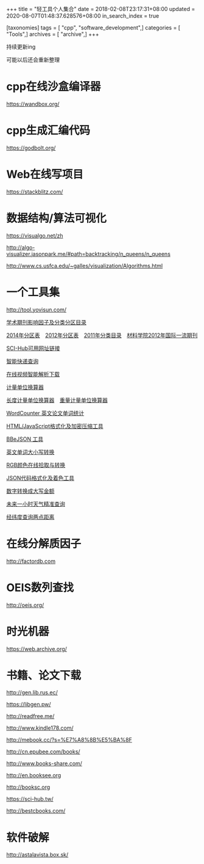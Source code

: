 +++
title = "轻工具个人集合"
date = 2018-02-08T23:17:31+08:00
updated = 2020-08-07T01:48:37.628576+08:00
in_search_index = true

[taxonomies]
tags = [ "cpp", "software_development",]
categories = [ "Tools",]
archives = [ "archive",]
+++

持续更新ing

可能以后还会重新整理

<!-- more -->

# cpp在线沙盒编译器

https://wandbox.org/

# cpp生成汇编代码

https://godbolt.org/

# Web在线写项目

https://stackblitz.com/

# 数据结构/算法可视化

https://visualgo.net/zh

http://algo-visualizer.jasonpark.me/#path=backtracking/n_queens/n_queens

http://www.cs.usfca.edu/~galles/visualization/Algorithms.html

# 一个工具集

http://tool.yovisun.com/

[学术期刊影响因子及分类分区目录](http://tool.yovisun.com/journal/)

[2014年分区表](http://tool.yovisun.com/journal/index.php)　[2012年分区表](http://tool.yovisun.com/journal/hust2012.php)　[2011年分类目录](http://tool.yovisun.com/journal/hust2011.php)　[材料学院2012年国际一流期刊](http://tool.yovisun.com/journal/hust2012mse.php)

[SCI-Hub可用网址链接](http://tool.yovisun.com/scihub/)

[智能快递查询](http://tool.yovisun.com/kuaidi/)

[在线视频智能解析下载](http://tool.yovisun.com/grabvideo/)

[计量单位换算器](http://tool.yovisun.com/unit/)

[长度计量单位换算器](http://tool.yovisun.com/unit/length.php)　[重量计量单位换算器](http://tool.yovisun.com/unit/weight.php)

[WordCounter 英文论文单词统计](http://tool.yovisun.com/wordcounter/)

[HTML/JavaScript格式化及加密压缩工具](http://tool.yovisun.com/htmljs/)

[BBeJSON 工具](https://www.bejson.com/)

[英文单词大小写转换](http://tool.yovisun.com/alphabet/)

[RGB颜色在线拾取与转换](http://tool.yovisun.com/rgbcolor/)

[JSON代码格式化及着色工具](http://tool.yovisun.com/json/)

[数字转换成大写金额](http://tool.yovisun.com/rmb/)

[未来一小时天气精准查询](http://tool.yovisun.com/tianqi/)

[经纬度查询两点距离](http://tool.yovisun.com/longlat/)

# 在线分解质因子

http://factordb.com

# OEIS数列查找

http://oeis.org/

# 时光机器

https://web.archive.org/

# 书籍、论文下载

http://gen.lib.rus.ec/

https://libgen.pw/

http://readfree.me/

http://www.kindle178.com/

http://mebook.cc/?s=%E7%A8%8B%E5%BA%8F

http://cn.epubee.com/books/

http://www.books-share.com/

http://en.booksee.org

http://booksc.org

https://sci-hub.tw/

http://bestcbooks.com/

# 软件破解

http://astalavista.box.sk/